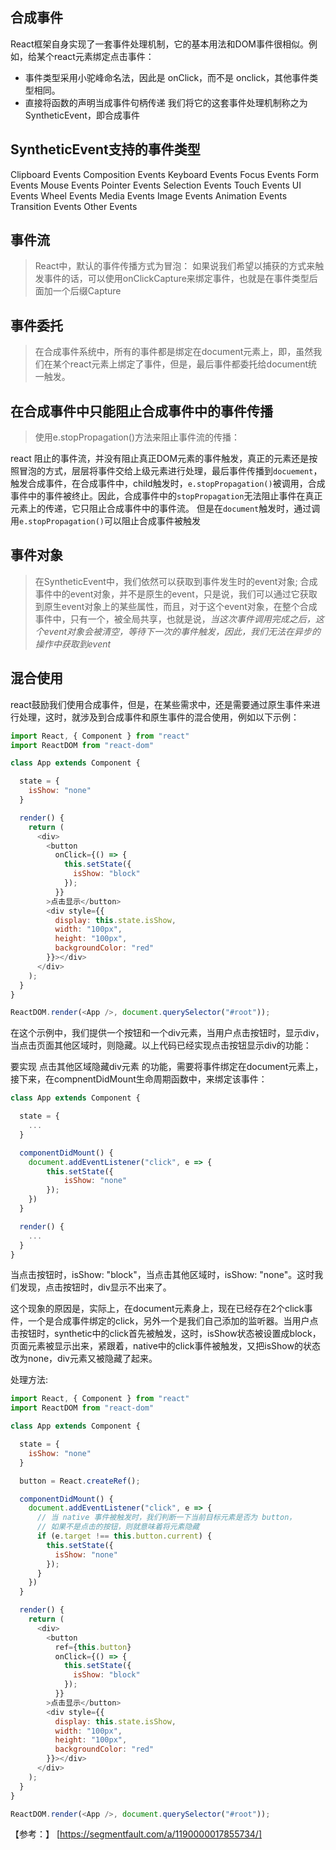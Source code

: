 ## 合成事件
React框架自身实现了一套事件处理机制，它的基本用法和DOM事件很相似。例如，给某个react元素绑定点击事件：

* 事件类型采用小驼峰命名法，因此是 onClick，而不是 onclick，其他事件类型相同。
* 直接将函数的声明当成事件句柄传递
我们将它的这套事件处理机制称之为SyntheticEvent，即合成事件

## SyntheticEvent支持的事件类型
Clipboard Events
Composition Events
Keyboard Events
Focus Events
Form Events
Mouse Events
Pointer Events
Selection Events
Touch Events
UI Events
Wheel Events
Media Events
Image Events
Animation Events
Transition Events
Other Events

## 事件流
> React中，默认的事件传播方式为冒泡：
如果说我们希望以捕获的方式来触发事件的话，可以使用onClickCapture来绑定事件，也就是在事件类型后面加一个后缀Capture

## 事件委托
> 在合成事件系统中，所有的事件都是绑定在document元素上，即，虽然我们在某个react元素上绑定了事件，但是，最后事件都委托给document统一触发。

## 在合成事件中只能阻止合成事件中的事件传播
> 使用e.stopPropagation()方法来阻止事件流的传播：

react 阻止的事件流，并没有阻止真正DOM元素的事件触发，真正的元素还是按照冒泡的方式，层层将事件交给上级元素进行处理，最后事件传播到``docuement``，触发合成事件，在合成事件中，child触发时，``e.stopPropagation()``被调用，合成事件中的事件被终止。因此，合成事件中的``stopPropagation``无法阻止事件在真正元素上的传递，它只阻止合成事件中的事件流。
但是在``document``触发时，通过调用``e.stopPropagation()``可以阻止合成事件被触发

## 事件对象
> 在SyntheticEvent中，我们依然可以获取到事件发生时的event对象;
合成事件中的event对象，并不是原生的event，只是说，我们可以通过它获取到原生event对象上的某些属性，而且，对于这个event对象，在整个合成事件中，只有一个，被全局共享，也就是说，*当这次事件调用完成之后，这个event对象会被清空，等待下一次的事件触发，因此，我们无法在异步的操作中获取到event*


## 混合使用
react鼓励我们使用合成事件，但是，在某些需求中，还是需要通过原生事件来进行处理，这时，就涉及到合成事件和原生事件的混合使用，例如以下示例：
```JavaScript
import React, { Component } from "react"
import ReactDOM from "react-dom"

class App extends Component {

  state = {
    isShow: "none"
  }

  render() {
    return (
      <div>
        <button
          onClick={() => {
            this.setState({
              isShow: "block"
            });
          }}
        >点击显示</button>
        <div style={{
          display: this.state.isShow,
          width: "100px",
          height: "100px",
          backgroundColor: "red"
        }}></div>
      </div>
    );
  }
}

ReactDOM.render(<App />, document.querySelector("#root"));
```

在这个示例中，我们提供一个按钮和一个div元素，当用户点击按钮时，显示div，当点击页面其他区域时，则隐藏。以上代码已经实现点击按钮显示div的功能：

要实现 点击其他区域隐藏div元素 的功能，需要将事件绑定在document元素上，接下来，在compnentDidMount生命周期函数中，来绑定该事件：

```JavaScript
class App extends Component {

  state = {
    ...
  }

  componentDidMount() {
    document.addEventListener("click", e => {
        this.setState({
            isShow: "none"
        });
    })
  }

  render() {
    ...
  }
}
```

当点击按钮时，isShow: "block"，当点击其他区域时，isShow: "none"。这时我们发现，点击按钮时，div显示不出来了。

这个现象的原因是，实际上，在document元素身上，现在已经存在2个click事件，一个是合成事件绑定的click，另外一个是我们自己添加的监听器。当用户点击按钮时，synthetic中的click首先被触发，这时，isShow状态被设置成block，页面元素被显示出来，紧跟着，native中的click事件被触发，又把isShow的状态改为none，div元素又被隐藏了起来。

处理方法:
```JavaScript
import React, { Component } from "react"
import ReactDOM from "react-dom"

class App extends Component {

  state = {
    isShow: "none"
  }

  button = React.createRef();

  componentDidMount() {
    document.addEventListener("click", e => {
      // 当 native 事件被触发时，我们判断一下当前目标元素是否为 button，
      // 如果不是点击的按钮，则就意味着将元素隐藏
      if (e.target !== this.button.current) {
        this.setState({
          isShow: "none"
        });
      }
    })
  }

  render() {
    return (
      <div>
        <button
          ref={this.button}
          onClick={() => {
            this.setState({
              isShow: "block"
            });
          }}
        >点击显示</button>
        <div style={{
          display: this.state.isShow,
          width: "100px",
          height: "100px",
          backgroundColor: "red"
        }}></div>
      </div>
    );
  }
}

ReactDOM.render(<App />, document.querySelector("#root"));
```

【参考：】
[https://segmentfault.com/a/1190000017855734/]